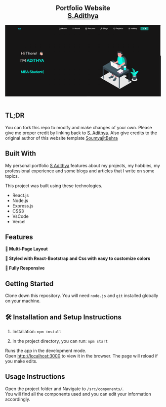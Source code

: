 <h2 align="center">
  Portfolio Website<br/>
  <a href="https://adithya05.vercel.app/" target="_blank">S.Adithya</a>
</h2>
<div align="center">
  <img alt="Demo" src="./Images/readme.png" />
</div>

<br/>

## TL;DR

You can fork this repo to modify and make changes of your own. Please give me proper credit by linking back to [S. Adithya](https://github.com/AnbudanAdithya/Website). Also give credits to the original author of this website template [SoumyajitBehra](https://github.com/soumyajit4419/Portfolio)

## Built With

My personal portfolio <a href="https://adithya05.vercel.app/" target="_blank">S Adithya</a> features about my projects, my hobbies, my professional experience and some blogs and articles that I write on some topics.<br/>

This project was built using these technologies.

- React.js
- Node.js
- Express.js
- CSS3
- VsCode
- Vercel

## Features

**📖 Multi-Page Layout**

**🎨 Styled with React-Bootstrap and Css with easy to customize colors**

**📱 Fully Responsive**

## Getting Started

Clone down this repository. You will need `node.js` and `git` installed globally on your machine.

## 🛠 Installation and Setup Instructions

1. Installation: `npm install`

2. In the project directory, you can run: `npm start`

Runs the app in the development mode.\
Open [http://localhost:3000](http://localhost:3000) to view it in the browser.
The page will reload if you make edits.

## Usage Instructions

Open the project folder and Navigate to `/src/components/`. <br/>
You will find all the components used and you can edit your information accordingly.

